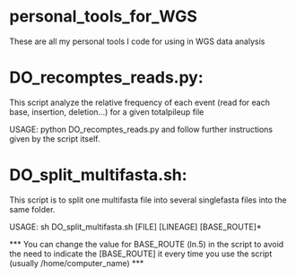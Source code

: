 # personal_tools_for_WGS
These are all my personal tools I code for using in WGS data analysis

# DO_recomptes_reads.py: 
This script analyze the relative frequency of each event (read for each base, insertion, deletion...) for a given totalpileup file

  USAGE: python DO_recomptes_reads.py
      and follow further instructions given by the script itself.


# DO_split_multifasta.sh:
This script is to split one multifasta file into several singlefasta files into the same folder.

  USAGE: sh DO_split_multifasta.sh [FILE] [LINEAGE] [BASE_ROUTE]*
  
  *** You can change the value for BASE_ROUTE (ln.5) in the script to avoid the need to indicate the [BASE_ROUTE] it every time you use the script (usually /home/computer_name) ***
  

  

  
  
